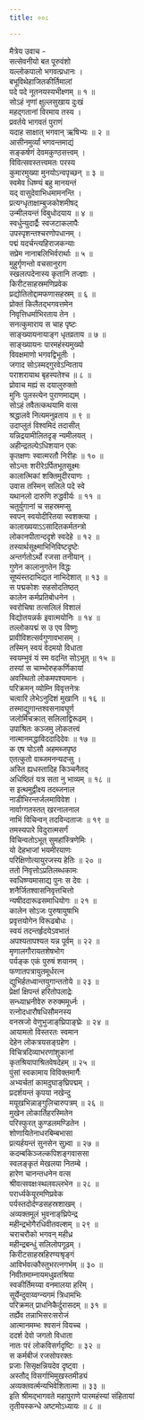 ```yaml
---
title: ००८

---
```

मैत्रेय उवाच -  
सत्सेवनीयो बत पूरुवंशो  
यल्लोकपालो भगवत्प्रधानः ।  
बभूविथेहाजितकीर्तिमालां  
पदे पदे नूतनयस्यभीक्ष्णम् ॥ १ ॥  
सोऽहं नृणां क्षुल्लसुखाय दुःखं  
महद्गतानां विरमाय तस्य ।  
प्रवर्तये भागवतं पुराणं  
यदाह साक्षात् भगवान् ऋषिभ्यः ॥ २ ॥  
आसीनमुर्व्यां भगवन्तमाद्यं  
सङ्कर्षणं देवमकुण्ठसत्त्वम् ।  
विवित्सवस्तत्त्वमतः परस्य  
कुमारमुख्या मुनयोऽन्वपृच्छन् ॥ ३ ॥  
स्वमेव धिष्ण्यं बहु मानयन्तं  
यद् वासुदेवाभिधमामनन्ति ।  
प्रत्यग्धृताक्षाम्बुजकोशमीषद्  
उन्मीलयन्तं विबुधोदयाय ॥ ४ ॥  
स्वर्धुन्युदार्द्रैः स्वजटाकलापैः  
उपस्पृशन्तश्चरणोपधानम् ।  
पद्मं यदर्चन्त्यहिराजकन्याः  
सप्रेम नानाबलिभिर्वरार्थाः ॥ ५ ॥  
मुहुर्गृणन्तो वचसानुराग  
स्खलत्पदेनास्य कृतानि तज्ज्ञाः ।  
किरीटसाहस्रमणिप्रवेक  
प्रद्योतितोद्दामफणासहस्रम् ॥ ६ ॥  
प्रोक्तं किलैतद्भगवत्तमेन  
निवृत्तिधर्माभिरताय तेन ।  
सनत्कुमाराय स चाह पृष्टः  
साङ्ख्यायनायाङ्ग धृतव्रताय ॥ ७ ॥  
साङ्ख्यायनः पारमहंस्यमुख्यो  
विवक्षमाणो भगवद्विभूतीः ।  
जगाद सोऽस्मद्गुरवेऽन्विताय  
पराशरायाथ बृहस्पतेश्च ॥ ८ ॥  
प्रोवाच मह्यं स दयालुरुक्तो  
मुनिः पुलस्त्येन पुराणमाद्यम् ।  
सोऽहं तवैतत्कथयामि वत्स  
श्रद्धालवे नित्यमनुव्रताय ॥ ९ ॥  
उदाप्लुतं विश्वमिदं तदासीत्  
यन्निद्रयामीलितदृङ् न्यमीलयत् ।  
अहीन्द्रतल्पेऽधिशयान एकः  
कृतक्षणः स्वात्मरतौ निरीहः ॥ १० ॥  
सोऽन्तः शरीरेऽर्पितभूतसूक्ष्मः  
कालात्मिकां शक्तिमुदीरयाणः ।  
उवास तस्मिन् सलिले पदे स्वे  
यथानलो दारुणि रुद्धवीर्यः ॥ ११ ॥  
चतुर्युगानां च सहस्रमप्सु  
स्वपन् स्वयोदीरितया स्वशक्त्या ।  
कालाख्ययाऽऽसादितकर्मतन्त्रो  
लोकानपीतान्ददृशे स्वदेहे ॥ १२ ॥  
तस्यार्थसूक्ष्माभिनिविष्टदृष्टेः  
अन्तर्गतोऽर्थो रजसा तनीयान् ।  
गुणेन कालानुगतेन विद्धः  
सूष्यंस्तदाभिद्यत नाभिदेशात् ॥ १३ ॥  
स पद्मकोशः सहसोदतिष्ठत्  
कालेन कर्मप्रतिबोधनेन ।  
स्वरोचिषा तत्सलिलं विशालं  
विद्योतयन्नर्क इवात्मयोनिः ॥ १४ ॥  
तल्लोकपद्मं स उ एव विष्णुः  
प्रावीविशत्सर्वगुणावभासम् ।  
तस्मिन् स्वयं वेदमयो विधाता  
स्वयम्भुवं यं स्म वदन्ति सोऽभूत् ॥ १५ ॥  
तस्यां स चाम्भोरुहकर्णिकायां  
अवस्थितो लोकमपश्यमानः ।  
परिक्रमन् व्योम्नि विवृत्तनेत्रः  
चत्वारि लेभेऽनुदिशं मुखानि ॥ १६ ॥  
तस्माद्युगान्तश्वसनावघूर्ण  
जलोर्मिचक्रात् सलिलाद्विरूढम् ।  
उपाश्रितः कञ्जमु लोकतत्त्वं  
नात्मानमद्धाविददादिदेवः ॥ १७ ॥  
क एष योऽसौ अहमब्जपृष्ठ  
एतत्कुतो वाब्जमनन्यदप्सु ।  
अस्ति ह्यधस्तादिह किञ्चनैतद्  
अधिष्ठितं यत्र सता नु भाव्यम् ॥ १८ ॥  
स इत्थमुद्वीक्ष्य तदब्जनाल  
नाडीभिरन्तर्जलमाविवेश ।  
नार्वाग्गतस्तत् खरनालनाल  
नाभिं विचिन्वन् तदविन्दताजः ॥ १९ ॥  
तमस्यपारे विदुरात्मसर्गं  
विचिन्वतोऽभूत् सुमहांस्त्रिणेमिः ।  
यो देहभाजां भयमीरयाणः  
परिक्षिणोत्यायुरजस्य हेतिः ॥ २० ॥  
ततो निवृत्तोऽप्रतिलब्धकामः  
स्वधिष्ण्यमासाद्य पुनः स देवः ।  
शनैर्जितश्वासनिवृत्तचित्तो  
न्यषीददारूढसमाधियोगः ॥ २१ ॥  
कालेन सोऽजः पुरुषायुषाभि  
प्रवृत्तयोगेन विरूढबोधः ।  
स्वयं तदन्तर्हृदयेऽवभातं  
अपश्यतापश्यत यन्न पूर्वम् ॥ २२ ॥  
मृणालगौरायतशेषभोग  
पर्यङ्क एकं पुरुषं शयानम् ।  
फणातपत्रायुतमूर्धरत्न  
द्युभिर्हतध्वान्तयुगान्ततोये ॥ २३ ॥  
प्रेक्षां क्षिपन्तं हरितोपलाद्रेः  
सन्ध्याभ्रनीवेरु रुरुक्ममूर्ध्नः ।  
रत्नोदधारौषधिसौमनस्य  
वनस्रजो वेणुभुजाङ्‌घ्रिपाङ्घ्रेः ॥ २४ ॥  
आयामतो विस्तरतः स्वमान  
देहेन लोकत्रयसङ्ग्रहेण ।  
विचित्रदिव्याभरणांशुकानां  
कृतश्रियापाश्रितवेषदेहम् ॥ २५ ॥  
पुंसां स्वकामाय विविक्तमार्गैः  
अभ्यर्चतां कामदुघाङ्‌घ्रिपद्मम् ।  
प्रदर्शयन्तं कृपया नखेन्दु  
मयूखभिन्नाङ्गुलिचारुपत्रम् ॥ २६ ॥  
मुखेन लोकार्तिहरस्मितेन  
परिस्फुरत् कुण्डलमण्डितेन ।  
शोणायितेनाधरबिम्बभासा  
प्रत्यर्हयन्तं सुनसेन सुभ्र्वा ॥ २७ ॥  
कदम्बकिञ्जल्कपिशङ्गवाससा  
स्वलङ्कृतं मेखलया नितम्बे ।  
हारेण चानन्तधनेन वत्स  
श्रीवत्सवक्षःस्थलवल्लभेन ॥ २८ ॥  
परार्ध्यकेयूरमणिप्रवेक  
पर्यस्तदोर्दण्डसहस्रशाखम् ।  
अव्यक्तमूलं भुवनाङ्‌घ्रिपेन्द्र  
महीन्द्रभोगैरधिवीतवल्शम् ॥ २९ ॥  
चराचरौको भगवन् महीध्र  
महीन्द्रबन्धुं सलिलोपगूढम् ।  
किरीटसाहस्रहिरण्यश्रृङ्गं  
आविर्भवत्कौस्तुभरत्नगर्भम् ॥ ३० ॥  
निवीतमाम्नायमधुव्रतश्रिया  
स्वकीर्तिमय्या वनमालया हरिम् ।  
सूर्येन्दुवाय्वग्न्यगमं त्रिधामभिः  
परिक्रमत् प्राधनिकैर्दुरासदम् ॥ ३१ ॥  
तर्ह्येव तन्नाभिसरःसरोजं  
आत्मानमम्भः श्वसनं वियच्च ।  
ददर्श देवो जगतो विधाता  
नातः परं लोकविसर्गदृष्टिः ॥ ३२ ॥  
स कर्मबीजं रजसोपरक्तः  
प्रजाः सिसृक्षन्नियदेव दृष्ट्वा ।  
अस्तौद् विसर्गाभिमुखस्तमीड्यं  
अव्यक्तवर्त्मन्यभिवेशितात्मा ॥ ३३ ॥  
इति श्रीमद्‌भागवते महापुराणे पारमहंस्यां संहितायां  
तृतीयस्कन्धे अष्टमोऽध्यायः ॥ ८ ॥